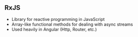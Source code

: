## RxJS

- Library for reactive programming in JavaScript
- Array-like functional methods for dealing with async streams
- Used heavily in Angular (Http, Router, etc.)
